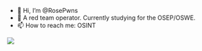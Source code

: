 - 👋 Hi, I’m @RosePwns
- 👀 A red team operator. Currently studying for the OSEP/OSWE. 
- 📫 How to reach me: OSINT

<img src="https://github.com/RosePwns/HTB_Challenges/blob/main/assets/github.PNG">
<!---
RoseHacks/RoseHacks is a ✨ special ✨ repository because its `README.md` (this file) appears on your GitHub profile.
You can click the Preview link to take a look at your changes.
--->
